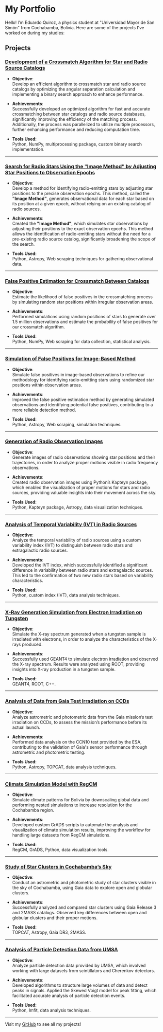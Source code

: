 # My Portfolio

Hello! I’m Eduardo Quiroz, a physics student at "Universidad Mayor de San Simón" from Cochabamba, Bolivia. Here are some of the projects I've worked on during my studies:

## Projects

### **[Development of a Crossmatch Algorithm for Star and Radio Source Catalogs](link_to_project6)**  

- **Objective**:  
  Develop an efficient algorithm to crossmatch star and radio source catalogs by optimizing the angular separation calculation and implementing a binary search approach to enhance performance.

- **Achievements**:  
  Successfully developed an optimized algorithm for fast and accurate crossmatching between star catalogs and radio source databases, significantly improving the efficiency of the matching process. Additionally, the process was parallelized to utilize multiple processors, further enhancing performance and reducing computation time.

- **Tools Used**:  
  Python, NumPy, multiprocessing package, custom binary search implementation.

---

### **[Search for Radio Stars Using the "Image Method" by Adjusting Star Positions to Observation Epochs](link_to_project8)**    

- **Objective**:  
  Develop a method for identifying radio-emitting stars by adjusting star positions to the precise observation epochs. This method, called the **"Image Method"**, generates observational data for each star based on its position at a given epoch, without relying on an existing catalog of radio sources.

- **Achievements**:  
  Created the **"Image Method"**, which simulates star observations by adjusting their positions to the exact observation epochs. This method allows the identification of radio-emitting stars without the need for a pre-existing radio source catalog, significantly broadening the scope of the search.

- **Tools Used**:  
  Python, Astropy, Web scraping techniques for gathering observational data.

---

### **[False Positive Estimation for Crossmatch Between Catalogs](link_to_project7)**  

- **Objective**:  
  Estimate the likelihood of false positives in the crossmatching process by simulating random star positions within irregular observation areas.

- **Achievements**:  
  Performed simulations using random positions of stars to generate over 1.5 million observations and estimate the probability of false positives for our crossmatch algorithm.

- **Tools Used**:  
  Python, NumPy, Web scraping for data collection, statistical analysis.

---

### **[Simulation of False Positives for Image-Based Method](link_to_project9)**  

- **Objective**:  
  Simulate false positives in image-based observations to refine our methodology for identifying radio-emitting stars using randomized star positions within observation areas.

- **Achievements**:  
  Improved the false positive estimation method by generating simulated observations and identifying potential false positives, contributing to a more reliable detection method.

- **Tools Used**:  
  Python, Astropy, Web scraping, simulation techniques.

---

### **[Generation of Radio Observation Images](link_to_project10)**  

- **Objective**:  
  Generate images of radio observations showing star positions and their trajectories, in order to analyze proper motions visible in radio frequency observations.

- **Achievements**:  
  Created radio observation images using Python’s Kapteyn package, which enabled the visualization of proper motions for stars and radio sources, providing valuable insights into their movement across the sky.

- **Tools Used**:  
  Python, Kapteyn package, Astropy, data visualization techniques.

---

### **[Analysis of Temporal Variability (IVT) in Radio Sources](link_to_project11)**  

- **Objective**:  
  Analyze the temporal variability of radio sources using a custom variability index (IVT) to distinguish between radio stars and extragalactic radio sources.

- **Achievements**:  
  Developed the IVT index, which successfully identified a significant difference in variability between radio stars and extragalactic sources. This led to the confirmation of two new radio stars based on variability characteristics.

- **Tools Used**:  
  Python, custom index (IVT), data analysis techniques.

---

### **[X-Ray Generation Simulation from Electron Irradiation on Tungsten](link_to_project2)**  

- **Objective**:  
  Simulate the X-ray spectrum generated when a tungsten sample is irradiated with electrons, in order to analyze the characteristics of the X-rays produced.

- **Achievements**:  
  Successfully used GEANT4 to simulate electron irradiation and observed the X-ray spectrum. Results were analyzed using ROOT, providing insights into X-ray production in a tungsten sample.

- **Tools Used**:  
  GEANT4, ROOT, C++.

---

### **[Analysis of Data from Gaia Test Irradiation on CCDs](link_to_project1)**  

- **Objective**:  
  Analyze astrometric and photometric data from the Gaia mission’s test irradiation on CCDs, to assess the mission’s performance before its actual launch.

- **Achievements**:  
  Performed data analysis on the CCN10 test provided by the ESA, contributing to the validation of Gaia's sensor performance through astrometric and photometric testing.

- **Tools Used**:  
  Python, Astropy, TOPCAT, data analysis techniques.

---

### **[Climate Simulation Model with RegCM](link_to_project3)**  

- **Objective**:  
  Simulate climate patterns for Bolivia by downscaling global data and performing nested simulations to increase resolution for the Cochabamba region.

- **Achievements**:  
  Developed custom GrADS scripts to automate the analysis and visualization of climate simulation results, improving the workflow for handling large datasets from RegCM simulations.

- **Tools Used**:  
  RegCM, GrADS, Python, data visualization tools.

---

### **[Study of Star Clusters in Cochabamba’s Sky](link_to_project4)**  

- **Objective**:  
  Conduct an astrometric and photometric study of star clusters visible in the sky of Cochabamba, using Gaia data to explore open and globular clusters.

- **Achievements**:  
  Successfully analyzed and compared star clusters using Gaia Release 3 and 2MASS catalogs. Observed key differences between open and globular clusters and their proper motions.

- **Tools Used**:  
  TOPCAT, Astropy, Gaia DR3, 2MASS.

---

### **[Analysis of Particle Detection Data from UMSA](link_to_project5)**  

- **Objective**:  
  Analyze particle detection data provided by UMSA, which involved working with large datasets from scintillators and Cherenkov detectors.

- **Achievements**:  
  Developed algorithms to structure large volumes of data and detect peaks in signals. Applied the Skewed Voigt model for peak fitting, which facilitated accurate analysis of particle detection events.

- **Tools Used**:  
  Python, lmfit, data analysis techniques.

---

Visit my [GitHub](link_to_your_profile) to see all my projects!
